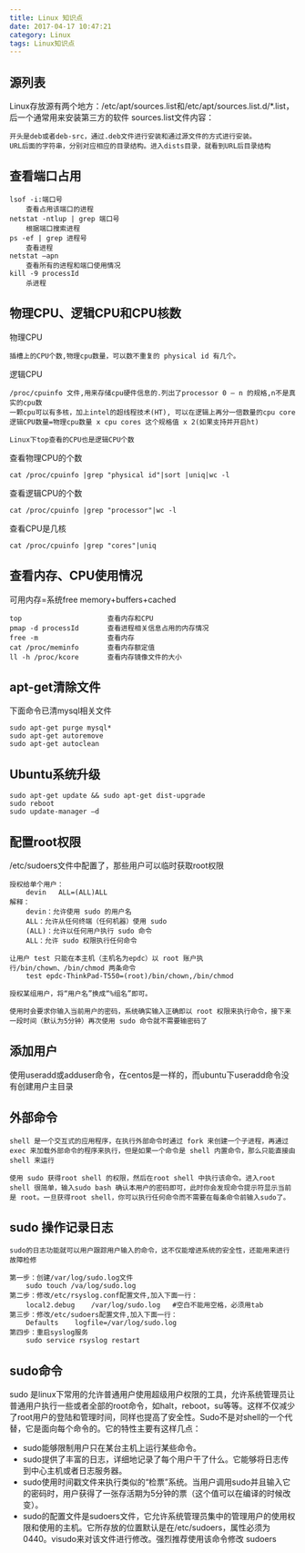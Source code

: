 ```yaml
---
title: Linux 知识点
date: 2017-04-17 10:47:21
category: Linux
tags: Linux知识点
---
```

源列表
---
Linux存放源有两个地方：/etc/apt/sources.list和/etc/apt/sources.list.d/*.list，后一个通常用来安装第三方的软件
sources.list文件内容：

	开头是deb或者deb-src，通过.deb文件进行安装和通过源文件的方式进行安装。
	URL后面的字符串，分别对应相应的目录结构。进入dists目录，就看到URL后目录结构
	
查看端口占用
---
	lsof -i:端口号							
		查看占用该端口的进程
	netstat -ntlup | grep 端口号		  		
		根据端口搜索进程
	ps -ef | grep 进程号						
		查看进程
	netstat –apn							
		查看所有的进程和端口使用情况
	kill -9 processId						
		杀进程


物理CPU、逻辑CPU和CPU核数
---

物理CPU

	插槽上的CPU个数,物理cpu数量，可以数不重复的 physical id 有几个。
逻辑CPU

	/proc/cpuinfo 文件,用来存储cpu硬件信息的.列出了processor 0 – n 的规格,n不是真实的cpu数
	一颗cpu可以有多核，加上intel的超线程技术(HT), 可以在逻辑上再分一倍数量的cpu core
	逻辑CPU数量=物理cpu数量 x cpu cores 这个规格值 x 2(如果支持并开启ht)

	Linux下top查看的CPU也是逻辑CPU个数
查看物理CPU的个数
	
	cat /proc/cpuinfo |grep "physical id"|sort |uniq|wc -l
查看逻辑CPU的个数
	
	cat /proc/cpuinfo |grep "processor"|wc -l
查看CPU是几核
	
	cat /proc/cpuinfo |grep "cores"|uniq
查看内存、CPU使用情况
---
可用内存=系统free memory+buffers+cached

	top 					查看内存和CPU	
	pmap -d processId		查看进程相关信息占用的内存情况
	free -m 				查看内存
	cat /proc/meminfo		查看内存额定值
	ll -h /proc/kcore		查看内存镜像文件的大小



apt-get清除文件
---
下面命令已清mysql相关文件

	sudo apt-get purge mysql*
	sudo apt-get autoremove
	sudo apt-get autoclean

Ubuntu系统升级
---

	sudo apt-get update && sudo apt-get dist-upgrade
	sudo reboot
	sudo update-manager –d

配置root权限
---
/etc/sudoers文件中配置了，那些用户可以临时获取root权限
	
	授权给单个用户：
		devin	ALL=(ALL)ALL
	解释：
		devin：允许使用 sudo 的用户名
		ALL：允许从任何终端（任何机器）使用 sudo
		(ALL)：允许以任何用户执行 sudo 命令
		ALL：允许 sudo 权限执行任何命令

	让用户 test 只能在本主机（主机名为epdc）以 root 账户执行/bin/chown、/bin/chmod 两条命令
		test epdc-ThinkPad-T550=(root)/bin/chown,/bin/chmod

	授权某组用户，将“用户名”换成“%组名”即可。

	使用时会要求你输入当前用户的密码，系统确实输入正确即以 root 权限来执行命令，接下来一段时间（默认为5分钟）再次使用 sudo 命令就不需要输密码了

添加用户
---
使用useradd或adduser命令，在centos是一样的，而ubuntu下useradd命令没有创建用户主目录

外部命令
---


	shell 是一个交互式的应用程序，在执行外部命令时通过 fork 来创建一个子进程，再通过 exec 来加载外部命令的程序来执行，但是如果一个命令是 shell 内置命令，那么只能直接由 shell 来运行

	使用 sudo 获得root shell 的权限，然后在root shell 中执行该命令。进入root shell 很简单，输入sudo bash 确认本用户的密码即可，此时你会发现命令提示符显示当前是 root。一旦获得root shell，你可以执行任何命令而不需要在每条命令前输入sudo了。

sudo 操作记录日志
---

	sudo的日志功能就可以用户跟踪用户输入的命令，这不仅能增进系统的安全性，还能用来进行故障检修
	
	第一步：创建/var/log/sudo.log文件
		sudo touch /va/log/sudo.log
	第二步：修改/etc/rsyslog.conf配置文件,加入下面一行：
		local2.debug	/var/log/sudo.log	#空白不能用空格，必须用tab
	第三步：修改/etc/sudoers配置文件,加入下面一行：
		Defaults	logfile=/var/log/sudo.log
	第四步：重启syslog服务
		sudo service rsyslog restart

sudo命令
---
sudo 是linux下常用的允许普通用户使用超级用户权限的工具，允许系统管理员让普通用户执行一些或者全部的root命令，如halt，reboot，su等等。这样不仅减少了root用户的登陆和管理时间，同样也提高了安全性。Sudo不是对shell的一个代替，它是面向每个命令的。它的特性主要有这样几点： 
* sudo能够限制用户只在某台主机上运行某些命令。
* sudo提供了丰富的日志，详细地记录了每个用户干了什么。它能够将日志传到中心主机或者日志服务器。
* sudo使用时间戳文件来执行类似的“检票”系统。当用户调用sudo并且输入它的密码时，用户获得了一张存活期为5分钟的票（这个值可以在编译的时候改变）。
* sudo的配置文件是sudoers文件，它允许系统管理员集中的管理用户的使用权限和使用的主机。它所存放的位置默认是在/etc/sudoers，属性必须为0440。visudo来对该文件进行修改。强烈推荐使用该命令修改 sudoers


